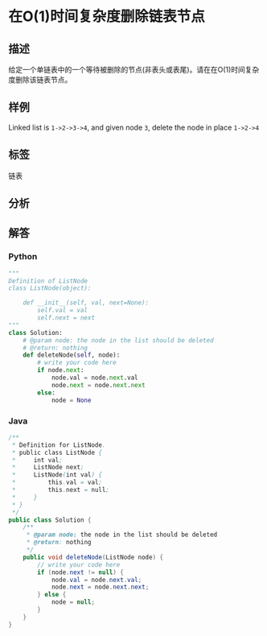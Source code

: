 # 在O(1)时间复杂度删除链表节点

## 描述
给定一个单链表中的一个等待被删除的节点(非表头或表尾)。请在在O(1)时间复杂度删除该链表节点。

## 样例
Linked list is `1->2->3->4`, and given node `3`, delete the node in place `1->2->4`

## 标签
链表

## 分析

## 解答
### Python
```Python
"""
Definition of ListNode
class ListNode(object):

    def __init__(self, val, next=None):
        self.val = val
        self.next = next
"""
class Solution:
    # @param node: the node in the list should be deleted
    # @return: nothing
    def deleteNode(self, node):
        # write your code here
        if node.next:
            node.val = node.next.val
            node.next = node.next.next
        else:
            node = None
```

### Java
```Java
/**
 * Definition for ListNode.
 * public class ListNode {
 *     int val;
 *     ListNode next;
 *     ListNode(int val) {
 *         this.val = val;
 *         this.next = null;
 *     }
 * }
 */
public class Solution {
    /**
     * @param node: the node in the list should be deleted
     * @return: nothing
     */
    public void deleteNode(ListNode node) {
        // write your code here
        if (node.next != null) {
            node.val = node.next.val;
            node.next = node.next.next;
        } else {
            node = null;
        }
    }
}
```

